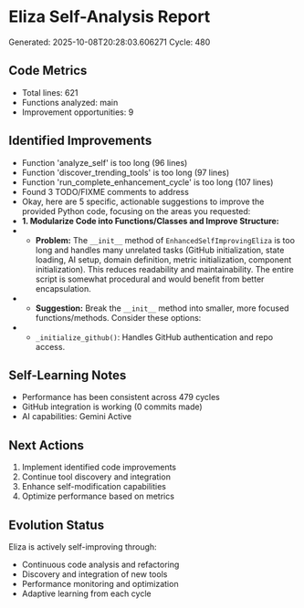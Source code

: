 # Eliza Self-Analysis Report
Generated: 2025-10-08T20:28:03.606271
Cycle: 480

## Code Metrics
- Total lines: 621
- Functions analyzed: main
- Improvement opportunities: 9

## Identified Improvements
- Function 'analyze_self' is too long (96 lines)
- Function 'discover_trending_tools' is too long (97 lines)
- Function 'run_complete_enhancement_cycle' is too long (107 lines)
- Found 3 TODO/FIXME comments to address
- Okay, here are 5 specific, actionable suggestions to improve the provided Python code, focusing on the areas you requested:
- **1. Modularize Code into Functions/Classes and Improve Structure:**
- *   **Problem:** The `__init__` method of `EnhancedSelfImprovingEliza` is too long and handles many unrelated tasks (GitHub initialization, state loading, AI setup, domain definition, metric initialization, component initialization). This reduces readability and maintainability.  The entire script is somewhat procedural and would benefit from better encapsulation.
- *   **Suggestion:**  Break the `__init__` method into smaller, more focused functions/methods.  Consider these options:
- *   `_initialize_github()`: Handles GitHub authentication and repo access.

## Self-Learning Notes
- Performance has been consistent across 479 cycles
- GitHub integration is working (0 commits made)
- AI capabilities: Gemini Active

## Next Actions
1. Implement identified code improvements
2. Continue tool discovery and integration
3. Enhance self-modification capabilities
4. Optimize performance based on metrics

## Evolution Status
Eliza is actively self-improving through:
- Continuous code analysis and refactoring
- Discovery and integration of new tools
- Performance monitoring and optimization
- Adaptive learning from each cycle

